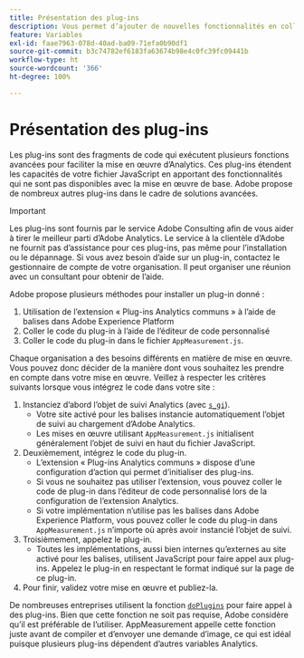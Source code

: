 ```yaml
---
title: Présentation des plug-ins
description: Vous permet d’ajouter de nouvelles fonctionnalités en collant le code sur votre site.
feature: Variables
exl-id: faae7963-078d-40ad-ba09-71efa0b90df1
source-git-commit: b3c74782ef6183fa63674b98e4c0fc39fc09441b
workflow-type: ht
source-wordcount: '366'
ht-degree: 100%

---
```


# Présentation des plug-ins

Les plug-ins sont des fragments de code qui exécutent plusieurs fonctions avancées pour faciliter la mise en œuvre d’Analytics. Ces plug-ins étendent les capacités de votre fichier JavaScript en apportant des fonctionnalités qui ne sont pas disponibles avec la mise en œuvre de base. Adobe propose de nombreux autres plug-ins dans le cadre de solutions avancées.

>[!IMPORTANT]
>
>Les plug-ins sont fournis par le service Adobe Consulting afin de vous aider à tirer le meilleur parti d’Adobe Analytics. Le service à la clientèle d’Adobe ne fournit pas d’assistance pour ces plug-ins, pas même pour l’installation ou le dépannage. Si vous avez besoin d’aide sur un plug-in, contactez le gestionnaire de compte de votre organisation. Il peut organiser une réunion avec un consultant pour obtenir de l’aide.

Adobe propose plusieurs méthodes pour installer un plug-in donné :

1. Utilisation de l’extension « Plug-ins Analytics communs » à l’aide de balises dans Adobe Experience Platform
2. Coller le code du plug-in à l’aide de l’éditeur de code personnalisé
3. Coller le code du plug-in dans le fichier `AppMeasurement.js`.

Chaque organisation a des besoins différents en matière de mise en œuvre. Vous pouvez donc décider de la manière dont vous souhaitez les prendre en compte dans votre mise en œuvre. Veillez à respecter les critères suivants lorsque vous intégrez le code dans votre site :

1. Instanciez d’abord l’objet de suivi Analytics (avec [`s_gi`](../functions/s-gi.md)).
   * Votre site activé pour les balises instancie automatiquement l’objet de suivi au chargement d’Adobe Analytics.
   * Les mises en œuvre utilisant `AppMeasurement.js` initialisent généralement l’objet de suivi en haut du fichier JavaScript.
2. Deuxièmement, intégrez le code du plug-in.
   * L’extension « Plug-ins Analytics communs » dispose d’une configuration d’action qui permet d’initialiser des plug-ins.
   * Si vous ne souhaitez pas utiliser l’extension, vous pouvez coller le code de plug-in dans l’éditeur de code personnalisé lors de la configuration de l’extension Analytics.
   * Si votre implémentation n’utilise pas les balises dans Adobe Experience Platform, vous pouvez coller le code du plug-in dans `AppMeasurement.js` n’importe où après avoir instancié l’objet de suivi.
3. Troisièmement, appelez le plug-in.
   * Toutes les implémentations, aussi bien internes qu’externes au site activé pour les balises, utilisent JavaScript pour faire appel aux plug-ins. Appelez le plug-in en respectant le format indiqué sur la page de ce plug-in.
4. Pour finir, validez votre mise en œuvre et publiez-la.

De nombreuses entreprises utilisent la fonction [`doPlugins`](../functions/doplugins.md) pour faire appel à des plug-ins. Bien que cette fonction ne soit pas requise, Adobe considère qu’il est préférable de l’utiliser. AppMeasurement appelle cette fonction juste avant de compiler et d’envoyer une demande d’image, ce qui est idéal puisque plusieurs plug-ins dépendent d’autres variables Analytics.
